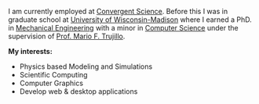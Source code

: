 I am currently employed at [Convergent Science]. Before this I was in graduate school at [University of Wisconsin-Madison] where I earned a PhD. in [Mechanical Engineering](https://www.engr.wisc.edu/department/mechanical-engineering/) with a minor in [Computer Science](https://www.cs.wisc.edu/) under the supervision of [Prof. Mario F. Trujillo].

**My interests:**
* Physics based Modeling and Simulations
* Scientific Computing
* Computer Graphics
* Develop web & desktop applications

[University of Wisconsin-Madison]: https://wisc.edu
[Prof. Mario F. Trujillo]: https://directory.engr.wisc.edu/me/Faculty/Trujillo_Mario/
[Convergent Science]: https://convergecfd.com